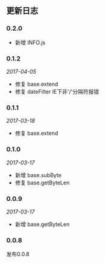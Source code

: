 ## 更新日志

### 0.2.0

- 新增 INFO.js

### 0.1.2

*2017-04-05*

- 修复 base.extend
- 修复 dateFilter IE下非'/'分隔符报错

### 0.1.1

*2017-03-18*

- 修复 base.extend

### 0.1.0

*2017-03-17*

- 新增 base.subByte
- 修复 base.getByteLen

### 0.0.9

*2017-03-17*

- 新增 base.getByteLen

### 0.0.8

发布0.0.8